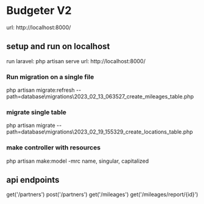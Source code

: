 # Budgeter V2
url: http://localhost:8000/


## setup and run on localhost
run laravel: php artisan serve
url: http://localhost:8000/


### Run migration on a single file
php artisan migrate:refresh --path=database\migrations\2023_02_13_063527_create_mileages_table.php

### migrate single table
php artisan migrate --path=database\migrations\2023_02_19_155329_create_locations_table.php

### make controller with resources
php artisan make:model -mrc name, singular, capitalized


## api endpoints
get('/partners')
post('/partners')
get('/mileages')
get('/mileages/report/{id}')
